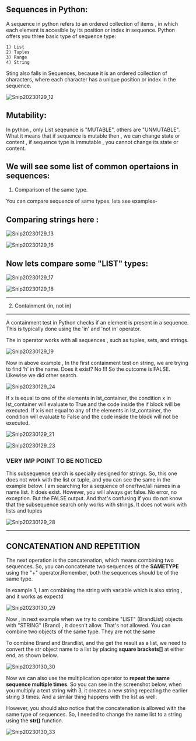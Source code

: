 Sequences in  Python:
  ------------------------

  A sequence in python refers to an ordered collection of items , in which each element is accesible by its position or index in sequence.
  Python offers you three basic type of sequence type:

    1) List
    2) Tuples
    3) Range
    4) String



Sting also falls in Sequences, because it is an ordered collection of characters, where each character has a unique position or index in the sequence.

![Snip20230129_12](https://user-images.githubusercontent.com/93876736/215327417-042d027f-d197-427e-9a6a-0c32f7732f14.png)



Mutability:
-----------

In python , only  List seqeunce is  "MUTABLE", others are "UNMUTABLE".
What it means that if sequence is mutable then , we can change state or content , if sequence type is immutable , you cannot change its state or content.


We will see some list of common opertaions in sequences:
---------------------------------------------------------


1) Comparison of the same type.


You can compare sequence of same types. lets see examples-

 Comparing strings here :
 -----------------------


![Snip20230129_13](https://user-images.githubusercontent.com/93876736/215327509-364bdc52-04a1-4c83-be87-a65f9cdaa7cb.png)

![Snip20230129_16](https://user-images.githubusercontent.com/93876736/215327947-f923af4b-1477-475d-afdd-ef7219fc675f.png)

Now lets compare some "LIST" types:
----------------------------------

![Snip20230129_17](https://user-images.githubusercontent.com/93876736/215328068-de06aff4-1513-40a8-8398-c792d914ff65.png)


![Snip20230129_18](https://user-images.githubusercontent.com/93876736/215328107-9c6cae67-a42f-4838-a8c9-cb45ebd9a698.png)


-------------------------
2) Containment (in, not in)
-------------------------

A containment test in Python checks if an element is present in a sequence. This is typically done using the 'in' and 'not in' operator.

The in operator works with all sequences , such as tuples, sets, and strings.


![Snip20230129_19](https://user-images.githubusercontent.com/93876736/215345862-cce89fcd-3a7a-4b76-805f-8ac4c052b4a8.png)

Now in above example , In the first containment test on string, we are trying to find ‘h’ in the name. 
Does it exist? No !!!
So the outcome is FALSE. Likewise we did other search.


![Snip20230129_24](https://user-images.githubusercontent.com/93876736/215349366-9c78e00d-286a-4673-9c8b-1e1f6df13559.png)



If x is equal to one of the elements in lst_container, the condition x in lst_container will evaluate to True and the code inside the if block will be executed. If x is not equal to any of the elements in lst_container, the condition will evaluate to False and the code inside the block will not be executed.


![Snip20230129_21](https://user-images.githubusercontent.com/93876736/215348814-2b2de2e5-1952-4f82-954e-38fba7d2f62d.png)



![Snip20230129_23](https://user-images.githubusercontent.com/93876736/215348902-6f7f9334-6802-4c71-a2f1-02c81ac7c0e6.png)


### VERY IMP POINT TO BE NOTICED #####


This subsequence search is specially designed for strings. 
So, this one does not work with the list or tuple, and you can see the same in the example below. I am searching for a sequence of one/two/all names in a name list. It does exist. 
However, you will always get false. No error, no exception. But the FALSE output.
And that's confusing if you do not know that the subsequence search only works with strings. It does not work with lists and tuples

![Snip20230129_28](https://user-images.githubusercontent.com/93876736/215361270-e6fbe4d8-51fe-4c48-911b-a47016e0690f.png)


--------------------------------------
CONCATENATION AND REPETITION
--------------------------------------


The next operation is the concatenation, which means combining two sequences. So, you can concatenate two sequences of the **SAMETYPE** using the "+" operator.Remember, both the sequences should be of the same type.

In example 1, I am combining the string with variable which is also string , and it works as expectd

![Snip20230130_29](https://user-images.githubusercontent.com/93876736/215458091-d2b85fcf-6d45-4f1a-a0de-6997f102182e.png)


Now , in next example when we try to combine "LIST" (BrandList) objects with "STRING" (Brand) , it doesn't allow. 
That's not allowed. You can combine two objects of the same type. They are not the same 

To combine Brand and Brandlist, and the get the result as a list, we need to convert the str object name to a list by placing **square brackets[]** at either end, as shown below.


![Snip20230130_30](https://user-images.githubusercontent.com/93876736/215458294-111cabec-9960-4619-ba46-90d33a4266c0.png)


Now we can also use the multiplication operator to **repeat the same sequence multiple times**. So you can see in the screenshot below, when you multiply a text string with 3, it creates a new string repeating the earlier string 3 times. And a similar thing happens with the list as well.


However, you should also notice that the concatenation is allowed with the same type of sequences. So, I needed to change the name list to a string using the **str()** function.

![Snip20230130_33](https://user-images.githubusercontent.com/93876736/215469356-e7b53e49-e405-4801-be01-ca305a60fbe2.png)














 




